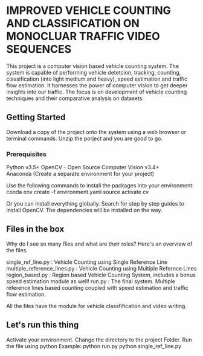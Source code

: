 # IMPROVED VEHICLE COUNTING AND CLASSIFICATION ON MONOCLUAR TRAFFIC VIDEO SEQUENCES
This project is a computer vision based vehicle counting system. The system is capable of performing vehicle detetcion, tracking, counting, classification (into light medium and heavy), speed estimation and traffic flow estimation. It harnesses the power of computer vision to get deeper insights into our traffic. The focus is on development of vehicle counting techniques and their comparative analysis on datasets.

## Getting Started
Download a copy of the project onto the system using a web browser or terminal commands. Unzip the porject and you are good to go.

### Prerequisites
Python v3.5+ 
OpenCV - Open Source Computer Vision v3.4+  
Anaconda (Create a separate environment for your project) 

Use the following commands to install the packages into your environment: 
conda env create -f environment.yaml 
source activate cv 

Or you can install everything globally. Search for step by step guides to install OpenCV. The dependencies will be installed on the way. 

## Files in the box
Why do I see so many files and what are their roles? 
Here's an overview of the files. 

single_ref_line.py : Vehicle Counting using Single Reference Line 
multiple_reference_lines.py : Vehicle Counting using Multiple Refernce Lines 
region_based.py : Region based Vehicle Counting System, includes a bonus speed estimation module as well! 
run.py : The final system. Multiple reference lines based counting coupled with speed estimation and traffic flow estimation. 

All the files have the module for vehicle classfification and video writing. 

## Let's run this thing

Activate your environment. Change the directory to the project Folder. Run the file using python 
Example: 
python run.py 
python single_ref_line.py 
